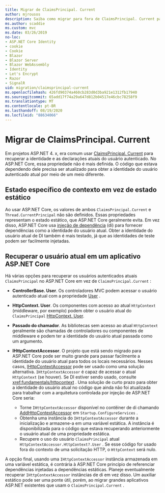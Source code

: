 ```yaml
---
title: Migrar de ClaimsPrincipal. Current
author: mjrousos
description: Saiba como migrar para fora de ClaimsPrincipal. Current para recuperar a identidade e as declarações atuais do usuário autenticado no ASP.NET Core.
ms.author: scaddie
ms.custom: mvc
ms.date: 03/26/2019
no-loc:
- ASP.NET Core Identity
- cookie
- Cookie
- Blazor
- Blazor Server
- Blazor WebAssembly
- Identity
- Let's Encrypt
- Razor
- SignalR
uid: migration/claimsprincipal-current
ms.openlocfilehash: 426fd90374a460cb283d0d3ba921e1312fb17940
ms.sourcegitcommit: 65add17f74a29a647d812b04517e46cbc78258f9
ms.translationtype: MT
ms.contentlocale: pt-BR
ms.lasthandoff: 08/19/2020
ms.locfileid: "88634066"
---
```

# <a name="migrate-from-claimsprincipalcurrent"></a>Migrar de ClaimsPrincipal. Current

Em projetos ASP.NET 4. x, era comum usar [ClaimsPrincipal. Current](/dotnet/api/system.security.claims.claimsprincipal.current) para recuperar a identidade e as declarações atuais do usuário autenticado. No ASP.NET Core, essa propriedade não é mais definida. O código que estava dependendo dele precisa ser atualizado para obter a identidade do usuário autenticado atual por meio de um meio diferente.

## <a name="context-specific-state-instead-of-static-state"></a>Estado específico de contexto em vez de estado estático

Ao usar ASP.NET Core, os valores de ambos `ClaimsPrincipal.Current` e `Thread.CurrentPrincipal` não são definidos. Essas propriedades representam o estado estático, que ASP.NET Core geralmente evita. Em vez disso, ASP.NET Core usa [injeção de dependência](xref:fundamentals/dependency-injection) (di) para fornecer dependências como a identidade do usuário atual. Obter a identidade do usuário atual de DI também é mais testado, já que as identidades de teste podem ser facilmente injetadas.

## <a name="retrieve-the-current-user-in-an-aspnet-core-app"></a>Recuperar o usuário atual em um aplicativo ASP.NET Core

Há várias opções para recuperar os usuários autenticados atuais `ClaimsPrincipal` no ASP.NET Core em vez de `ClaimsPrincipal.Current` :

* **ControllerBase. User**. Os controladores MVC podem acessar o usuário autenticado atual com a propriedade [User](/dotnet/api/microsoft.aspnetcore.mvc.controllerbase.user) .
* **HttpContext. User**. Os componentes com acesso ao atual `HttpContext` (middleware, por exemplo) podem obter o usuário atual do `ClaimsPrincipal` [HttpContext. User](/dotnet/api/microsoft.aspnetcore.http.httpcontext.user).
* **Passado do chamador**. As bibliotecas sem acesso ao atual `HttpContext` geralmente são chamadas de controladores ou componentes de middleware e podem ter a identidade do usuário atual passada como um argumento.
* **IHttpContextAccessor**. O projeto que está sendo migrado para ASP.NET Core pode ser muito grande para passar facilmente a identidade do usuário atual para todos os locais necessários. Nesses casos, [IHttpContextAccessor](/dotnet/api/microsoft.aspnetcore.http.ihttpcontextaccessor) pode ser usado como uma solução alternativa. `IHttpContextAccessor` é capaz de acessar o atual `HttpContext` (se houver). Se DI estiver sendo usado, consulte <xref:fundamentals/httpcontext> . Uma solução de curto prazo para obter a identidade do usuário atual no código que ainda não foi atualizada para trabalhar com a arquitetura controlada por injeção de ASP.NET Core seria:

  * Torne `IHttpContextAccessor` disponível no contêiner de di chamando [AddHttpContextAccessor](https://github.com/aspnet/Hosting/issues/793) em `Startup.ConfigureServices` .
  * Obtenha uma instância do `IHttpContextAccessor` durante a inicialização e armazene-a em uma variável estática. A instância é disponibilizada para o código que estava recuperando anteriormente o usuário atual de uma propriedade estática.
  * Recupere o uso do usuário `ClaimsPrincipal` atual `HttpContextAccessor.HttpContext?.User` . Se esse código for usado fora do contexto de uma solicitação HTTP, o `HttpContext` será nulo.

A opção final, usando uma `IHttpContextAccessor` instância armazenada em uma variável estática, é contrária à ASP.NET Core princípio de referenciar dependências injetadas a dependências estáticas. Planeje eventualmente recuperar `IHttpContextAccessor` instâncias de di em vez disso. Um auxiliar estático pode ser uma ponte útil, porém, ao migrar grandes aplicativos ASP.NET existentes que usam o `ClaimsPrincipal.Current` .

